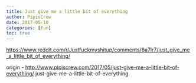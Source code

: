 ```yaml
---
title: Just give me a little bit of everything
author: PipisCrew
date: 2017-05-10
categories: [fun]
toc: true
---
```


https://www.reddit.com/r/Justfuckmyshitup/comments/6a7lr7/just_give_me_a_little_bit_of_everything/

origin - http://www.pipiscrew.com/2017/05/just-give-me-a-little-bit-of-everything/ just-give-me-a-little-bit-of-everything